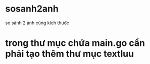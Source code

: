 # sosanh2anh
so sánh 2 ảnh cùng kích thước
# trong thư mục chứa main.go cần phải tạo thêm thư mục textluu
